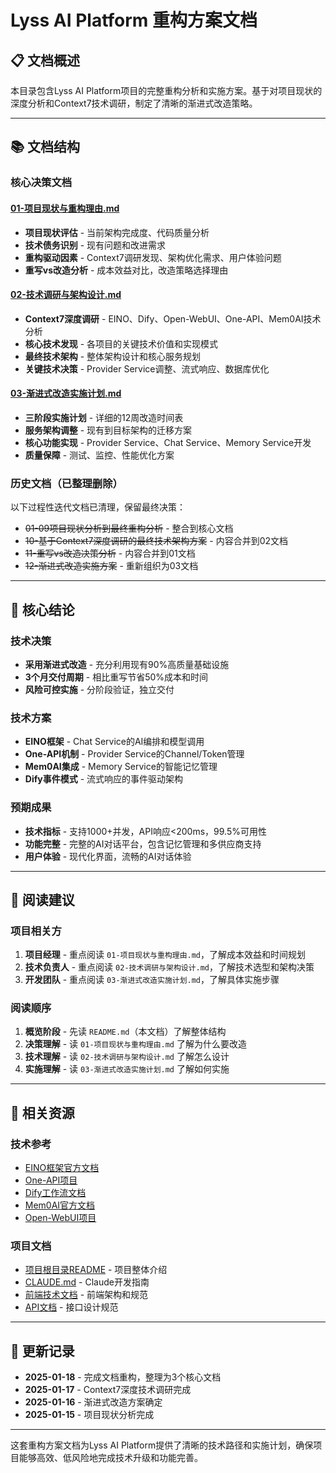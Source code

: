 # Lyss AI Platform 重构方案文档

## 📋 文档概述

本目录包含Lyss AI Platform项目的完整重构分析和实施方案。基于对项目现状的深度分析和Context7技术调研，制定了清晰的渐进式改造策略。

---

## 📚 文档结构

### 核心决策文档

#### [01-项目现状与重构理由.md](./01-项目现状与重构理由.md)
- **项目现状评估** - 当前架构完成度、代码质量分析
- **技术债务识别** - 现有问题和改进需求
- **重构驱动因素** - Context7调研发现、架构优化需求、用户体验问题
- **重写vs改造分析** - 成本效益对比，改造策略选择理由

#### [02-技术调研与架构设计.md](./02-技术调研与架构设计.md)
- **Context7深度调研** - EINO、Dify、Open-WebUI、One-API、Mem0AI技术分析
- **核心技术发现** - 各项目的关键技术价值和实现模式
- **最终技术架构** - 整体架构设计和核心服务规划
- **关键技术决策** - Provider Service调整、流式响应、数据库优化

#### [03-渐进式改造实施计划.md](./03-渐进式改造实施计划.md)
- **三阶段实施计划** - 详细的12周改造时间表
- **服务架构调整** - 现有到目标架构的迁移方案
- **核心功能实现** - Provider Service、Chat Service、Memory Service开发
- **质量保障** - 测试、监控、性能优化方案

### 历史文档（已整理删除）

以下过程性迭代文档已清理，保留最终决策：
- ~~01-09项目现状分析到最终重构分析~~ - 整合到核心文档
- ~~10-基于Context7深度调研的最终技术架构方案~~ - 内容合并到02文档
- ~~11-重写vs改造决策分析~~ - 内容合并到01文档  
- ~~12-渐进式改造实施方案~~ - 重新组织为03文档

---

## 🎯 核心结论

### 技术决策
- **采用渐进式改造** - 充分利用现有90%高质量基础设施
- **3个月交付周期** - 相比重写节省50%成本和时间
- **风险可控实施** - 分阶段验证，独立交付

### 技术方案
- **EINO框架** - Chat Service的AI编排和模型调用
- **One-API机制** - Provider Service的Channel/Token管理
- **Mem0AI集成** - Memory Service的智能记忆管理
- **Dify事件模式** - 流式响应的事件驱动架构

### 预期成果
- **技术指标** - 支持1000+并发，API响应<200ms，99.5%可用性
- **功能完整** - 完整的AI对话平台，包含记忆管理和多供应商支持
- **用户体验** - 现代化界面，流畅的AI对话体验

---

## 📖 阅读建议

### 项目相关方
1. **项目经理** - 重点阅读 `01-项目现状与重构理由.md`，了解成本效益和时间规划
2. **技术负责人** - 重点阅读 `02-技术调研与架构设计.md`，了解技术选型和架构决策
3. **开发团队** - 重点阅读 `03-渐进式改造实施计划.md`，了解具体实施步骤

### 阅读顺序
1. **概览阶段** - 先读 `README.md`（本文档）了解整体结构
2. **决策理解** - 读 `01-项目现状与重构理由.md` 了解为什么要改造
3. **技术理解** - 读 `02-技术调研与架构设计.md` 了解怎么设计
4. **实施理解** - 读 `03-渐进式改造实施计划.md` 了解如何实施

---

## 🔗 相关资源

### 技术参考
- [EINO框架官方文档](https://github.com/cloudwego/eino)
- [One-API项目](https://github.com/songquanpeng/one-api)
- [Dify工作流文档](https://docs.dify.ai)
- [Mem0AI官方文档](https://docs.mem0.ai)
- [Open-WebUI项目](https://github.com/open-webui/open-webui)

### 项目文档
- [项目根目录README](../README.md) - 项目整体介绍
- [CLAUDE.md](../CLAUDE.md) - Claude开发指南
- [前端技术文档](../docs/frontend.md) - 前端架构和规范
- [API文档](../docs/api.md) - 接口设计规范

---

## 📅 更新记录

- **2025-01-18** - 完成文档重构，整理为3个核心文档
- **2025-01-17** - Context7深度技术调研完成
- **2025-01-16** - 渐进式改造方案确定
- **2025-01-15** - 项目现状分析完成

---

这套重构方案文档为Lyss AI Platform提供了清晰的技术路径和实施计划，确保项目能够高效、低风险地完成技术升级和功能完善。